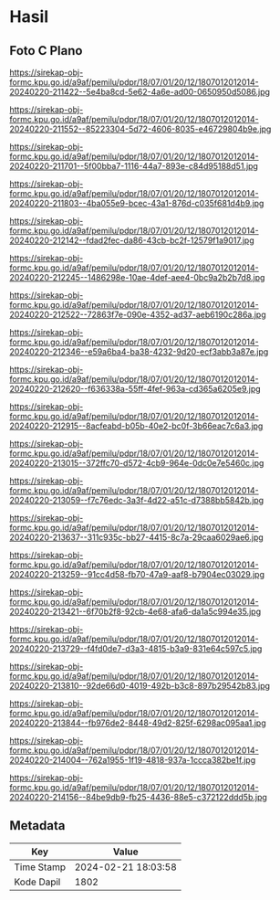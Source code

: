 # Hasil

## Foto C Plano

https://sirekap-obj-formc.kpu.go.id/a9af/pemilu/pdpr/18/07/01/20/12/1807012012014-20240220-211422--5e4ba8cd-5e62-4a6e-ad00-0650950d5086.jpg

https://sirekap-obj-formc.kpu.go.id/a9af/pemilu/pdpr/18/07/01/20/12/1807012012014-20240220-211552--85223304-5d72-4606-8035-e46729804b9e.jpg

https://sirekap-obj-formc.kpu.go.id/a9af/pemilu/pdpr/18/07/01/20/12/1807012012014-20240220-211701--5f00bba7-1116-44a7-893e-c84d95188d51.jpg

https://sirekap-obj-formc.kpu.go.id/a9af/pemilu/pdpr/18/07/01/20/12/1807012012014-20240220-211803--4ba055e9-bcec-43a1-876d-c035f681d4b9.jpg

https://sirekap-obj-formc.kpu.go.id/a9af/pemilu/pdpr/18/07/01/20/12/1807012012014-20240220-212142--fdad2fec-da86-43cb-bc2f-12579f1a9017.jpg

https://sirekap-obj-formc.kpu.go.id/a9af/pemilu/pdpr/18/07/01/20/12/1807012012014-20240220-212245--1486298e-10ae-4def-aee4-0bc9a2b2b7d8.jpg

https://sirekap-obj-formc.kpu.go.id/a9af/pemilu/pdpr/18/07/01/20/12/1807012012014-20240220-212522--72863f7e-090e-4352-ad37-aeb6190c286a.jpg

https://sirekap-obj-formc.kpu.go.id/a9af/pemilu/pdpr/18/07/01/20/12/1807012012014-20240220-212346--e59a6ba4-ba38-4232-9d20-ecf3abb3a87e.jpg

https://sirekap-obj-formc.kpu.go.id/a9af/pemilu/pdpr/18/07/01/20/12/1807012012014-20240220-212620--f636338a-55ff-4fef-963a-cd365a6205e9.jpg

https://sirekap-obj-formc.kpu.go.id/a9af/pemilu/pdpr/18/07/01/20/12/1807012012014-20240220-212915--8acfeabd-b05b-40e2-bc0f-3b66eac7c6a3.jpg

https://sirekap-obj-formc.kpu.go.id/a9af/pemilu/pdpr/18/07/01/20/12/1807012012014-20240220-213015--372ffc70-d572-4cb9-964e-0dc0e7e5460c.jpg

https://sirekap-obj-formc.kpu.go.id/a9af/pemilu/pdpr/18/07/01/20/12/1807012012014-20240220-213059--f7c76edc-3a3f-4d22-a51c-d7388bb5842b.jpg

https://sirekap-obj-formc.kpu.go.id/a9af/pemilu/pdpr/18/07/01/20/12/1807012012014-20240220-213637--311c935c-bb27-4415-8c7a-29caa6029ae6.jpg

https://sirekap-obj-formc.kpu.go.id/a9af/pemilu/pdpr/18/07/01/20/12/1807012012014-20240220-213259--91cc4d58-fb70-47a9-aaf8-b7904ec03029.jpg

https://sirekap-obj-formc.kpu.go.id/a9af/pemilu/pdpr/18/07/01/20/12/1807012012014-20240220-213421--6f70b2f8-92cb-4e68-afa6-da1a5c994e35.jpg

https://sirekap-obj-formc.kpu.go.id/a9af/pemilu/pdpr/18/07/01/20/12/1807012012014-20240220-213729--f4fd0de7-d3a3-4815-b3a9-831e64c597c5.jpg

https://sirekap-obj-formc.kpu.go.id/a9af/pemilu/pdpr/18/07/01/20/12/1807012012014-20240220-213810--92de66d0-4019-492b-b3c8-897b29542b83.jpg

https://sirekap-obj-formc.kpu.go.id/a9af/pemilu/pdpr/18/07/01/20/12/1807012012014-20240220-213844--fb976de2-8448-49d2-825f-6298ac095aa1.jpg

https://sirekap-obj-formc.kpu.go.id/a9af/pemilu/pdpr/18/07/01/20/12/1807012012014-20240220-214004--762a1955-1f19-4818-937a-1ccca382be1f.jpg

https://sirekap-obj-formc.kpu.go.id/a9af/pemilu/pdpr/18/07/01/20/12/1807012012014-20240220-214156--84be9db9-fb25-4436-88e5-c372122ddd5b.jpg


## Metadata

| Key        | Value               |
| ---------- | ------------------- |
| Time Stamp | 2024-02-21 18:03:58 |
| Kode Dapil | 1802                |



